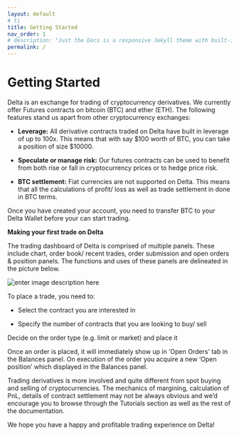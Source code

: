```yaml
---
layout: default
# ti
title: Getting Started
nav_order: 1
# description: "Just the Docs is a responsive Jekyll theme with built-in search that is easily customizable and hosted on GitHub Pages."
permalink: /
---
```


# Getting Started

  Delta is an exchange for trading of cryptocurrency derivatives. We currently offer Futures contracts on bitcoin (BTC) and ether (ETH). The following features stand us apart from other cryptocurrency exchanges:

-   **Leverage:** All derivative contracts traded on Delta have built in leverage of up to $100$x. This means that with say $100 worth of BTC, you can take a position of size $10000.
    
-   **Speculate or manage risk:** Our futures contracts can be used to benefit from both rise or fall in cryptocurrency prices or to hedge price risk.
    
-   **BTC settlement:** Fiat currencies are not supported on Delta. This means that all the calculations of profit/ loss as well as trade settlement in done in BTC terms.
    
Once you have created your account, you need to transfer BTC to your Delta Wallet before your can start trading.

  **Making your first trade on Delta**

  The trading dashboard of Delta is comprised of multiple panels. These include chart, order book/ recent trades, order submission and open orders & position panels. The functions and uses of these panels are delineated in the picture below.

![enter image description here](https://drive.google.com/file/d/1d3xUt7mWutD6w_4AUg6gDNlkOcxmGQKE/view?usp=sharing)

To place a trade, you need to:

-   Select the contract you are interested in
    
-   Specify the number of contracts that you are looking to buy/ sell
    
Decide on the order type (e.g. limit or market) and place it

 Once an order is placed, it will immediately show up in ‘Open Orders’ tab in the Balances panel. On execution of the order you acquire a new ‘Open position’ which displayed in the Balances panel.

 Trading derivatives is more involved and quite different from spot buying and selling of cryptocurrencies. The mechanics of margining, calculation of PnL, details of contract settlement may not be always obvious and we’d encourage you to browse through the Tutorials section as well as the rest of the documentation.

  We hope you have a happy and profitable trading experience on Delta!